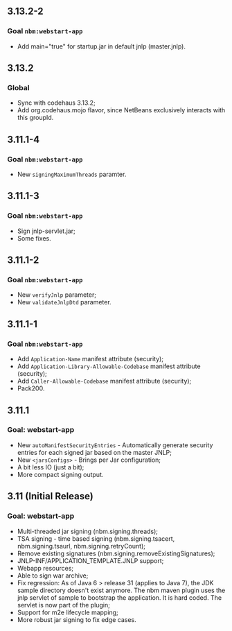 3.13.2-2
--------

### Goal `nbm:webstart-app`

 * Add main="true" for startup.jar in default jnlp (master.jnlp).


3.13.2
------

### Global

 * Sync with codehaus 3.13.2;
 * Add org.codehaus.mojo flavor, since NetBeans exclusively interacts with this groupId.


3.11.1-4
--------

### Goal `nbm:webstart-app`

 * New `signingMaximumThreads` paramter.


3.11.1-3
--------

### Goal `nbm:webstart-app`

 * Sign jnlp-servlet.jar;
 * Some fixes.


3.11.1-2
--------

### Goal `nbm:webstart-app`

 * New `verifyJnlp` parameter;
 * New `validateJnlpDtd` parameter.


3.11.1-1
--------

### Goal `nbm:webstart-app`

 * Add `Application-Name` manifest attribute (security);
 * Add `Application-Library-Allowable-Codebase` manifest attribute (security);
 * Add `Caller-Allowable-Codebase` manifest attribute (security);
 * Pack200.


3.11.1
------

### Goal: webstart-app

 * New `autoManifestSecurityEntries` - Automatically generate security entries for each signed jar based on the master JNLP;
 * New `<jarsConfigs>` - Brings per Jar configuration;
 * A bit less IO (just a bit);
 * More compact signing output.


3.11 (Initial Release)
----

### Goal: webstart-app

 * Multi-threaded jar signing (nbm.signing.threads);
 * TSA signing - time based signing (nbm.signing.tsacert, nbm.signing.tsaurl, nbm.signing.retryCount);
 * Remove existing signatures (nbm.signing.removeExistingSignatures);
 * JNLP-INF/APPLICATION_TEMPLATE.JNLP support;
 * Webapp resources;
 * Able to sign war archive;
 * Fix regression: As of Java 6 > release 31 (applies to Java 7), the JDK sample directory doesn't exist anymore. The nbm maven plugin uses the jnlp servlet of sample to bootstrap the application. It is hard coded. The servlet is now part of the plugin;
 * Support for m2e lifecycle mapping;
 * More robust jar signing to fix edge cases.

